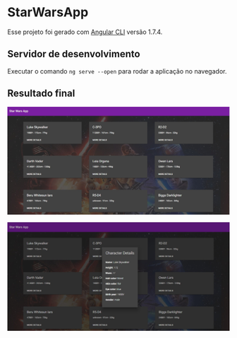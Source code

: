 # StarWarsApp

Esse projeto foi gerado com [Angular CLI](https://github.com/angular/angular-cli) versão 1.7.4.

## Servidor de desenvolvimento

Executar o comando `ng serve --open` para rodar a aplicação no navegador. 

## Resultado final
![Listagem Layout](src/assets/listagem-layout.jpg)

![Detalhes Layout](src/assets/detalhes-layout.jpg)

